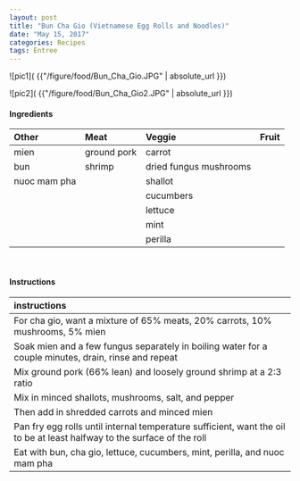 ```yaml
---
layout: post
title: "Bun Cha Gio (Vietnamese Egg Rolls and Noodles)"
date: "May 15, 2017"
categories: Recipes
tags: Entree
---
```




![pic1]( {{"/figure/food/Bun_Cha_Gio.JPG" | absolute_url }})

![pic2]( {{"/figure/food/Bun_Cha_Gio2.JPG" | absolute_url }})




#### Ingredients

<table class = "presenttab">
 <thead>
  <tr>
   <th style="text-align:left;"> Other </th>
   <th style="text-align:left;"> Meat </th>
   <th style="text-align:left;"> Veggie </th>
   <th style="text-align:left;"> Fruit </th>
  </tr>
 </thead>
<tbody>
  <tr>
   <td style="text-align:left;"> mien </td>
   <td style="text-align:left;"> ground pork </td>
   <td style="text-align:left;"> carrot </td>
   <td style="text-align:left;">  </td>
  </tr>
  <tr>
   <td style="text-align:left;"> bun </td>
   <td style="text-align:left;"> shrimp </td>
   <td style="text-align:left;"> dried fungus mushrooms </td>
   <td style="text-align:left;">  </td>
  </tr>
  <tr>
   <td style="text-align:left;"> nuoc mam pha </td>
   <td style="text-align:left;">  </td>
   <td style="text-align:left;"> shallot </td>
   <td style="text-align:left;">  </td>
  </tr>
  <tr>
   <td style="text-align:left;">  </td>
   <td style="text-align:left;">  </td>
   <td style="text-align:left;"> cucumbers </td>
   <td style="text-align:left;">  </td>
  </tr>
  <tr>
   <td style="text-align:left;">  </td>
   <td style="text-align:left;">  </td>
   <td style="text-align:left;"> lettuce </td>
   <td style="text-align:left;">  </td>
  </tr>
  <tr>
   <td style="text-align:left;">  </td>
   <td style="text-align:left;">  </td>
   <td style="text-align:left;"> mint </td>
   <td style="text-align:left;">  </td>
  </tr>
  <tr>
   <td style="text-align:left;">  </td>
   <td style="text-align:left;">  </td>
   <td style="text-align:left;"> perilla </td>
   <td style="text-align:left;">  </td>
  </tr>
</tbody>
</table>

<br>

#### Instructions

<table class = "presenttabnoh">
 <thead>
  <tr>
   <th style="text-align:left;"> instructions </th>
  </tr>
 </thead>
<tbody>
  <tr>
   <td style="text-align:left;"> For cha gio, want a mixture of 65% meats, 20% carrots, 10% mushrooms, 5% mien </td>
  </tr>
  <tr>
   <td style="text-align:left;"> Soak mien and a few fungus separately in boiling water for a couple minutes, drain, rinse and repeat </td>
  </tr>
  <tr>
   <td style="text-align:left;"> Mix ground pork (66% lean) and loosely ground shrimp at a 2:3 ratio </td>
  </tr>
  <tr>
   <td style="text-align:left;"> Mix in minced shallots, mushrooms, salt, and pepper </td>
  </tr>
  <tr>
   <td style="text-align:left;"> Then add in shredded carrots and minced mien </td>
  </tr>
  <tr>
   <td style="text-align:left;"> Pan fry egg rolls until internal temperature sufficient, want the oil to be at least halfway to the surface of the roll </td>
  </tr>
  <tr>
   <td style="text-align:left;"> Eat with bun, cha gio, lettuce, cucumbers, mint, perilla, and nuoc mam pha </td>
  </tr>
</tbody>
</table>

